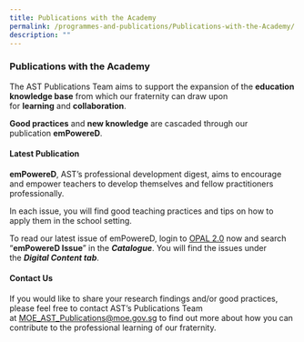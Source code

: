 ```yaml
---
title: Publications with the Academy
permalink: /programmes-and-publications/Publications-with-the-Academy/
description: ""
---
```

### Publications with the Academy

The AST Publications Team aims to support the expansion of the **education knowledge base** from which our fraternity can draw upon for **learning** and **collaboration**.

**Good practices** and **new knowledge** are cascaded through our publication **emPowereD**.

#### Latest Publication

**emPowereD**, AST’s professional development digest, aims to encourage and empower teachers to develop themselves and fellow practitioners professionally.

In each issue, you will find good teaching practices and tips on how to apply them in the school setting.

To read our latest issue of emPowereD, login to [OPAL 2.0](https://www.opal2.moe.edu.sg/) now and search “**emPowereD Issue**” in the _**Catalogue**_. You will find the issues under the _**Digital Content tab**_.  

#### Contact Us

If you would like to share your research findings and/or good practices, please feel free to contact AST’s Publications Team at [MOE\_AST\_Publications@moe.gov.sg](mailto:MOE_AST_Publications@moe.gov.sg) to find out more about how you can contribute to the professional learning of our fraternity.